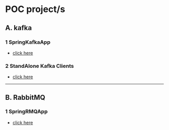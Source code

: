# POC project/s
## A. kafka
### 1 SpringKafkaApp
- [click here](../../src/main/java/more/kafka/spring/readme.md)

### 2 StandAlone Kafka Clients
- [click here](../../src/main/java/more/kafka/plain)

---

## B. RabbitMQ
### 1 SpringRMQApp
- [click here](../../src/main/java/more/rmq)